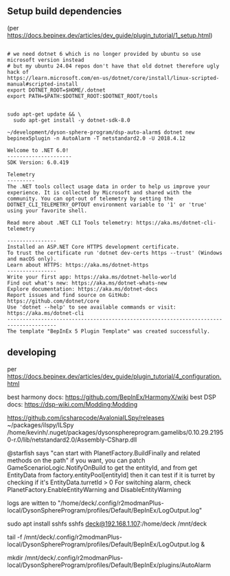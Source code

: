 ## Setup build dependencies

(per https://docs.bepinex.dev/articles/dev_guide/plugin_tutorial/1_setup.html)
```

# we need dotnet 6 which is no longer provided by ubuntu so use microsoft version instead
# but my ubuntu 24.04 repos don't have that old dotnet therefore ugly hack of
https://learn.microsoft.com/en-us/dotnet/core/install/linux-scripted-manual#scripted-install
export DOTNET_ROOT=$HOME/.dotnet
export PATH=$PATH:$DOTNET_ROOT:$DOTNET_ROOT/tools


sudo apt-get update && \
  sudo apt-get install -y dotnet-sdk-8.0

~/development/dyson-sphere-program/dsp-auto-alarm$ dotnet new bepinex5plugin -n AutoAlarm -T netstandard2.0 -U 2018.4.12

Welcome to .NET 6.0!
---------------------
SDK Version: 6.0.419

Telemetry
---------
The .NET tools collect usage data in order to help us improve your experience. It is collected by Microsoft and shared with the community. You can opt-out of telemetry by setting the DOTNET_CLI_TELEMETRY_OPTOUT environment variable to '1' or 'true' using your favorite shell.

Read more about .NET CLI Tools telemetry: https://aka.ms/dotnet-cli-telemetry

----------------
Installed an ASP.NET Core HTTPS development certificate.
To trust the certificate run 'dotnet dev-certs https --trust' (Windows and macOS only).
Learn about HTTPS: https://aka.ms/dotnet-https
----------------
Write your first app: https://aka.ms/dotnet-hello-world
Find out what's new: https://aka.ms/dotnet-whats-new
Explore documentation: https://aka.ms/dotnet-docs
Report issues and find source on GitHub: https://github.com/dotnet/core
Use 'dotnet --help' to see available commands or visit: https://aka.ms/dotnet-cli
--------------------------------------------------------------------------------------
The template "BepInEx 5 Plugin Template" was created successfully.

```

## developing 

per https://docs.bepinex.dev/articles/dev_guide/plugin_tutorial/4_configuration.html

best harmony docs: https://github.com/BepInEx/HarmonyX/wiki
best DSP docs: https://dsp-wiki.com/Modding:Modding

https://github.com/icsharpcode/AvaloniaILSpy/releases
~/packages/ilspy/ILSpy /home/kevinh/.nuget/packages/dysonsphereprogram.gamelibs/0.10.29.21950-r.0/lib/netstandard2.0/Assembly-CSharp.dll

@starfish says "can start with PlanetFactory.BuildFinally and related methods on the path"
if you want, you can patch GameScenarioLogic.NotifyOnBuild to get the entityId, and from get EntityData from factory.entityPool[entityId]
then it can test if it is turret by checking if it's EntityData.turretId > 0
For switching alarm, check PlanetFactory.EnableEntityWarning and DisableEntityWarning

logs are witten to "/home/deck/.config/r2modmanPlus-local/DysonSphereProgram/profiles/Default/BepInEx/LogOutput.log"

sudo apt install sshfs
sshfs deck@192.168.1.107:/home/deck /mnt/deck

tail -f /mnt/deck/.config/r2modmanPlus-local/DysonSphereProgram/profiles/Default/BepInEx/LogOutput.log &

mkdir /mnt/deck/.config/r2modmanPlus-local/DysonSphereProgram/profiles/Default/BepInEx/plugins/AutoAlarm

